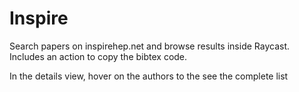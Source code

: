 # Inspire

Search papers on inspirehep.net and browse results inside Raycast. Includes an action to copy the bibtex code.

In the details view, hover on the authors to the see the complete list
